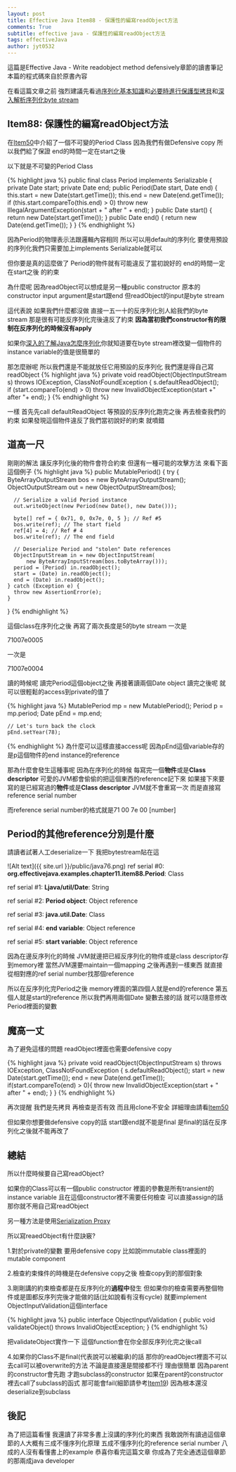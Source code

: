 ```yaml
---
layout: post
title: Effective Java Item88 - 保護性的編寫readObject方法
comments: True 
subtitle: effective java - 保護性的編寫readObject方法
tags: effectiveJava
author: jyt0532
---
```

這篇是Effective Java - Write readobject method defensively章節的讀書筆記 本篇的程式碼來自於原書內容

在看這篇文章之前 強烈建議先看過[序列化基本知識](/2017/09/27/java-serialization-101/)和[必要時進行保護型拷貝](/2017/09/26/make-defensive-copies-when-needed/)和[深入解析序列化byte stream](/2017/10/12/decrypting-serialized-java-object/)

## Item88: 保護性的編寫readObject方法

在[Item50](/2017/09/26/make-defensive-copies-when-needed/)中介紹了一個不可變的Period Class 因為我們有做Defensive copy 所以我們給了保證 end的時間一定在start之後

以下就是不可變的Period Class

{% highlight java %}
public final class Period implements Serializable {
  private Date start;
  private Date end;
  public Period(Date start, Date end) {
    this.start = new Date(start.getTime());
    this.end = new Date(end.getTime());
    if (this.start.compareTo(this.end) > 0)
      throw new IllegalArgumentException(start + " after " + end);
  }
  public Date start() {
    return new Date(start.getTime());
  }
  public Date end() {
    return new Date(end.getTime());
  }
}
{% endhighlight %}

因為Period的物理表示法跟邏輯內容相同 所以可以用default的序列化 要使用預設的序列化我們只需要加上implements Serializable就可以

但你要是真的這麼做了 Period的物件就有可能違反了當初說好的 end的時間一定在start之後 的約束

為什麼呢 因為readObject可以想成是另一種public constructor 原本的constructor input argument是start跟end 但readObject的input是byte stream

這代表說 如果我們什麼都沒做 直接一五一十的反序列化別人給我們的byte stream 那是很有可能反序列化完後違反了約束 **因為當初我們constructor有的限制在反序列化的時候沒有apply**

如果你[深入的了解Java怎麼序列化](/2017/10/12/decrypting-serialized-java-object/)你就知道要在byte stream裡改變一個物件的instance variable的值是很簡單的

那怎麼辦呢 所以我們還是不能就放任它用預設的反序列化 我們還是得自己寫readObject 
{% highlight java %}
private void readObject(ObjectInputStream s) throws IOException, ClassNotFoundException {
  s.defaultReadObject();   
  if (start.compareTo(end) > 0)
    throw new InvalidObjectException(start +" after "+ end);
}
{% endhighlight %}

一樣 首先先call defaultReadObject 等預設的反序列化跑完之後 再去檢查我們的約束
如果發現這個物件違反了我們當初說好的約束 就噴錯

## 道高一尺

剛剛的解法 讓反序列化後的物件會符合約束 但還有一種可能的攻擊方法
來看下面這個例子
{% highlight java %}
public MutablePeriod() {
    try {
      ByteArrayOutputStream bos = new ByteArrayOutputStream();
      ObjectOutputStream out = new ObjectOutputStream(bos);

      // Serialize a valid Period instance
      out.writeObject(new Period(new Date(), new Date()));

      byte[] ref = { 0x71, 0, 0x7e, 0, 5 }; // Ref #5
      bos.write(ref); // The start field
      ref[4] = 4; // Ref # 4
      bos.write(ref); // The end field

      // Deserialize Period and "stolen" Date references
      ObjectInputStream in = new ObjectInputStream(
          new ByteArrayInputStream(bos.toByteArray()));
      period = (Period) in.readObject();
      start = (Date) in.readObject();
      end = (Date) in.readObject();
    } catch (Exception e) {
      throw new AssertionError(e);
    }
  }
{% endhighlight %}

這個class在序列化之後 再寫了兩次長度是5的byte stream 一次是

71007e0005

一次是

71007e0004

讀的時候呢 讀完Period這個object之後 再接著讀兩個Date object
讀完之後呢 就可以很輕鬆的access到private的值了

{% highlight java %}
MutablePeriod mp = new MutablePeriod();
    Period p = mp.period;
    Date pEnd = mp.end;

    // Let's turn back the clock
    pEnd.setYear(78);
{% endhighlight %}
為什麼可以這樣直接access呢 因為pEnd這個variable存的是p這個物件的end instance的reference

那為什麼會發生這種事呢 因為在序列化的時候 
每寫完一個**物件**或是**Class descriptor** 可愛的JVM都會偷偷的把這個東西的reference記下來 如果接下來要寫的是已經寫過的**物件**或是**Class descriptor** JVM就不會重寫一次 而是直接寫reference serial number

而reference serial number的格式就是71 00 7e 00 [number]

## Period的其他reference分別是什麼

請讀者試著人工deserialize一下 我把bytestream貼在這

![Alt text]({{ site.url }}/public/java76.png)
ref serial #0: **org.effectivejava.examples.chapter11.item88.Period**: Class

ref serial #1: **Ljava/util/Date**: String

ref serial #2: **Period object**: Object reference

ref serial #3: **java.util.Date**: Class

ref serial #4: **end variable**: Object reference

ref serial #5: **start variable**: Object reference

因為在邊反序列化的時候 JVM就邊把已經反序列化的物件或是class descriptor存到memory裡 當然JVM還要maintain一個mapping 之後再遇到一樣東西 就直接從相對應的ref serial number找那個reference 

所以在反序列化完Period之後 memory裡面的第四個人就是end的reference 第五個人就是start的reference 所以我們再用兩個Date 變數去接的話 就可以隨意修改Period裡面的變數

## 魔高一丈
為了避免這樣的問題 readObject裡面也需要defensive copy

{% highlight java %}
private void readObject(ObjectInputStream s) throws IOException, ClassNotFoundException {
  s.defaultReadObject();
  start = new Date(start.getTime());
  end = new Date(end.getTime());
  if(start.compareTo(end) > 0){
    throw new InvalidObjectException(start + " after " + end);
  }
}
{% endhighlight %}

再次提醒 我們是先拷貝 再檢查是否有效 而且用clone不安全 詳細理由請看[Item50](/2017/09/26/make-defensive-copies-when-needed/)

但如果你想要做defensive copy的話 start跟end就不能是final 是final的話在反序列化之後就不能再改了

## 總結

所以什麼時候要自己寫readObject?

如果你的Class可以有一個public constructor 裡面的參數是所有transient的instance variable 且在這個constructor裡不需要任何檢查 可以直接assign的話 那你就不用自己寫readObject 

另一種方法是使用[Serialization Proxy](/501.html)

所以寫reaedObject有什麼訣竅?

1.對於private的變數 要用defensive copy 比如說immutable class裡面的mutable component

2.檢查約束條件的時機是在defensive copy之後 檢查copy到的那個對象

3.剛剛講的約束檢查都是在反序列化的**過程中**發生 但如果你的檢查需要再整個物件或是圖都反序列完後才能做的話(比如說看有沒有cycle) 就要implement ObjectInputValidation這個interface

{% highlight java %}
public interface ObjectInputValidation
{
    public void validateObject()
        throws InvalidObjectException;
}
{% endhighlight %}

把validateObject實作一下 這個function會在你全部反序列化完之後call

4.如果你的Class不是final(代表說可以被繼承)的話 那你的readObject裡面不可以去call可以被overwrite的方法 不論是直接還是間接都不行 理由很簡單 因為parent的constructor會先跑 才跑subclass的constructor 如果在parent的constructor裡去call了subclass的函式 那可能會fail(細節請參考[Item19](/501.html))  因為根本還沒deserialize到subclass

## 後記

為了把這篇看懂 我還讀了非常多書上沒講的序列化的東西 我敢說所有讀過這個章節的人大概有三成不懂序列化原理 五成不懂序列化的reference serial number 八成的人沒有看懂書上的example 恭喜你看完這篇文章 你成為了完全通透這個章節的那兩成java developer
